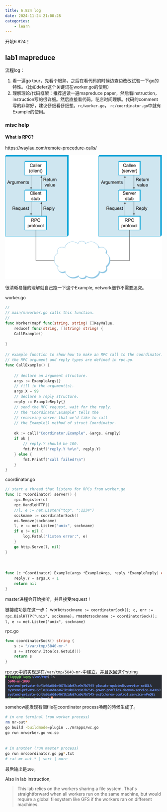```yaml
---
title: 6.824 log 
date: 2024-11-24 21:00:28
categories:
	- learn
---
```


开坑6.824！

## lab1 mapreduce 

流程log：
1. 看一遍go tour，先看个眼熟，之后在看代码的时候边查边改改试验一下go的特性。（比如defer这个关键词在worker.go的使用）
2. 理解理论/代码框架：推荐通读一遍mapreduce paper，然后看instruction，instruction写的很详细。然后直接看代码，花店时间理解。代码的comment写的非常好，建议仔细看仔细想。`rc/worker.go`， `rc/coordinator.go`中就有Example的使用。

### misc help 

#### What is RPC? 
https://waylau.com/remote-procedure-calls/

![](image.png)

很清晰易懂的理解就自己跑一下这个Example, network细节不需要追究。 

worker.go 
``` go 
//
// main/mrworker.go calls this function.
//
func Worker(mapf func(string, string) []KeyValue,
	reducef func(string, []string) string) {
	CallExample()

}

// example function to show how to make an RPC call to the coordinator.
// the RPC argument and reply types are defined in rpc.go.
func CallExample() {

	// declare an argument structure.
	args := ExampleArgs{}
	// fill in the argument(s).
	args.X = 99
	// declare a reply structure.
	reply := ExampleReply{}
	// send the RPC request, wait for the reply.
	// the "Coordinator.Example" tells the
	// receiving server that we'd like to call
	// the Example() method of struct Coordinator.
    
	ok := call("Coordinator.Example", &args, &reply)
	if ok {
		// reply.Y should be 100.
		fmt.Printf("reply.Y %v\n", reply.Y)
	} else {
		fmt.Printf("call failed!\n")
	}
}
 ```

coordinator.go 
``` go 
// start a thread that listens for RPCs from worker.go
func (c *Coordinator) server() {
	rpc.Register(c)
	rpc.HandleHTTP()
	//l, e := net.Listen("tcp", ":1234")
	sockname := coordinatorSock()
	os.Remove(sockname)
	l, e := net.Listen("unix", sockname)
	if e != nil {
		log.Fatal("listen error:", e)
	}
	go http.Serve(l, nil)
}



func (c *Coordinator) Example(args *ExampleArgs, reply *ExampleReply) error {
	reply.Y = args.X + 1
	return nil
}
 ```
master进程会开始接听，并且接受request！ 

链接成功是在这一步：
worker`sockname := coordinatorSock(); c, err := rpc.DialHTTP("unix", sockname)`，master`sockname := coordinatorSock(); l, e := net.Listen("unix", sockname)`


rpc.go
``` go 
func coordinatorSock() string {
	s := "/var/tmp/5840-mr-"
	s += strconv.Itoa(os.Getuid())
	return s
}
 ```
rpc.go中的实现是在`/var/tmp/5840-mr-`中建立，并且返回这个string
![alt text](image-1.png)

somehow能发现有個file在coordinator process喚醒的時候生成了。


``` sh 
# in one terminal (run worker process)
rm mr-out*
go build -buildmode=plugin ../mrapps/wc.go
go run mrworker.go wc.so


# in another (run master process)
go run mrcoordinator.go pg*.txt
# cat mr-out-* | sort | more
```
最后输出是`100`。

Also in lab instruction, 
> This lab relies on the workers sharing a file system. That's straightforward when all workers run on the same machine, but would require a global filesystem like GFS if the workers ran on different machines.

